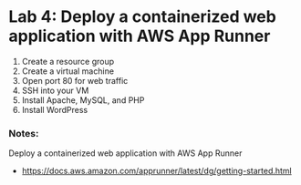 # Lab 4: Deploy a containerized web application with AWS App Runner

1. Create a resource group
2. Create a virtual machine
3. Open port 80 for web traffic
4. SSH into your VM
5. Install Apache, MySQL, and PHP
6. Install WordPress

### Notes:

Deploy a containerized web application with AWS App Runner
* https://docs.aws.amazon.com/apprunner/latest/dg/getting-started.html 